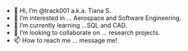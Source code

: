 - 👋 Hi, I’m @track001 a.k.a. Tiana S.
- 👀 I’m interested in ... Aerospace and Software Engineering.
- 🌱 I’m currently learning ...SQL and CAD.
- 💞️ I’m looking to collaborate on ... research projects.
- 📫 How to reach me ... message me!

<!---
track001/track001 is a ✨ special ✨ repository because its `README.md` (this file) appears on your GitHub profile.
You can click the Preview link to take a look at your changes.
--->
